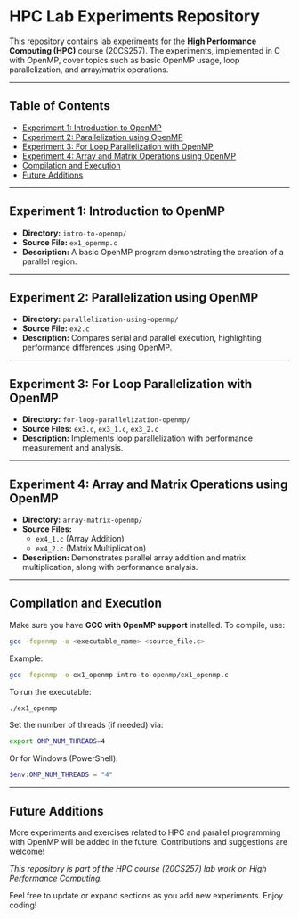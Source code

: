 # HPC Lab Experiments Repository

This repository contains lab experiments for the **High Performance Computing (HPC)** course (20CS257). The experiments, implemented in C with OpenMP, cover topics such as basic OpenMP usage, loop parallelization, and array/matrix operations.

---

## Table of Contents
- [Experiment 1: Introduction to OpenMP](#experiment-1-introduction-to-openmp)
- [Experiment 2: Parallelization using OpenMP](#experiment-2-parallelization-using-openmp)
- [Experiment 3: For Loop Parallelization with OpenMP](#experiment-3-for-loop-parallelization-with-openmp)
- [Experiment 4: Array and Matrix Operations using OpenMP](#experiment-4-array-and-matrix-operations-using-openmp)
- [Compilation and Execution](#compilation-and-execution)
- [Future Additions](#future-additions)

---

## Experiment 1: Introduction to OpenMP
- **Directory:** `intro-to-openmp/`
- **Source File:** `ex1_openmp.c`
- **Description:** A basic OpenMP program demonstrating the creation of a parallel region.

---

## Experiment 2: Parallelization using OpenMP
- **Directory:** `parallelization-using-openmp/`
- **Source File:** `ex2.c`
- **Description:** Compares serial and parallel execution, highlighting performance differences using OpenMP.

---

## Experiment 3: For Loop Parallelization with OpenMP
- **Directory:** `for-loop-parallelization-openmp/`
- **Source Files:** `ex3.c`, `ex3_1.c`, `ex3_2.c`
- **Description:** Implements loop parallelization with performance measurement and analysis.

---

## Experiment 4: Array and Matrix Operations using OpenMP
- **Directory:** `array-matrix-openmp/`
- **Source Files:** 
  - `ex4_1.c` (Array Addition)
  - `ex4_2.c` (Matrix Multiplication)
- **Description:** Demonstrates parallel array addition and matrix multiplication, along with performance analysis.

---

## Compilation and Execution
Make sure you have **GCC with OpenMP support** installed. To compile, use:
```bash
gcc -fopenmp -o <executable_name> <source_file.c>
```
Example:

```bash
gcc -fopenmp -o ex1_openmp intro-to-openmp/ex1_openmp.c
```
To run the executable:

```bash
./ex1_openmp
```

Set the number of threads (if needed) via:

```bash
export OMP_NUM_THREADS=4   
```
Or for Windows (PowerShell):

```powershell
$env:OMP_NUM_THREADS = "4"
```
---

## Future Additions

More experiments and exercises related to HPC and parallel programming with OpenMP will be added in the future. Contributions and suggestions are welcome!

<i>This repository is part of the HPC course (20CS257) lab work on High Performance Computing.</i>


Feel free to update or expand sections as you add new experiments. Enjoy coding!